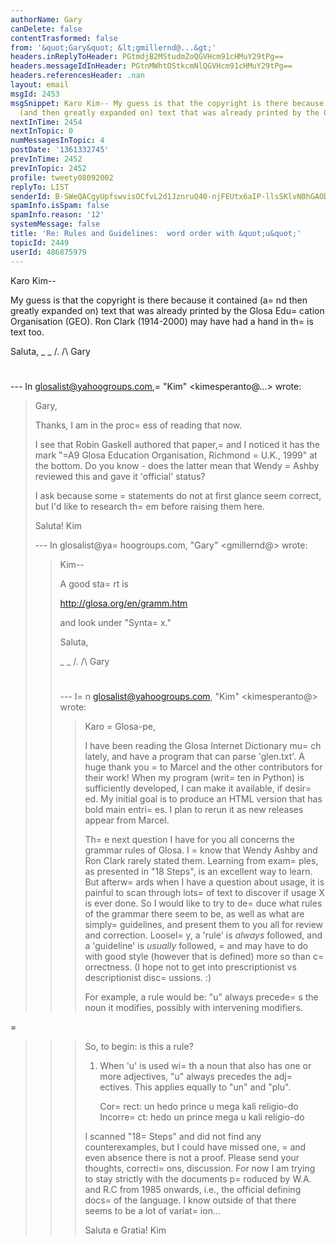 ```yaml
---
authorName: Gary
canDelete: false
contentTrasformed: false
from: '&quot;Gary&quot; &lt;gmillernd@...&gt;'
headers.inReplyToHeader: PGtmdjB2MStudmZoQGVHcm91cHMuY29tPg==
headers.messageIdInHeader: PGtnMWhtOStkcmNlQGVHcm91cHMuY29tPg==
headers.referencesHeader: .nan
layout: email
msgId: 2453
msgSnippet: Karo Kim-- My guess is that the copyright is there because it contained
  (and then greatly expanded on) text that was already printed by the Glosa Education
nextInTime: 2454
nextInTopic: 0
numMessagesInTopic: 4
postDate: '1361332745'
prevInTime: 2452
prevInTopic: 2452
profile: tweety08092002
replyTo: LIST
senderId: B-SWeQACgyUpfswvisOCfvL2d1JznruQ40-njFEUtx6aIP-llsSKlvN0hGAODDoVBem_bbHY6y2FEo9ggwg3r7fhNw
spamInfo.isSpam: false
spamInfo.reason: '12'
systemMessage: false
title: 'Re: Rules and Guidelines:  word order with &quot;u&quot;'
topicId: 2449
userId: 486875979
---
```


Karo Kim--

My guess is that the copyright is there because it contained (a=
nd then greatly expanded on) text that was already printed by the Glosa Edu=
cation Organisation (GEO).  Ron Clark (1914-2000) may have had a hand in th=
is text too.

Saluta,
_ _
/.
/\   Gary
#

--- In glosalist@yahoogroups.com,=
 "Kim" <kimesperanto@...> wrote:
>
> 
> Gary,
> 
> Thanks, I am in the proc=
ess of reading that now.
> 
> I see that Robin Gaskell authored that paper,=
 and I noticed it has the mark "=A9 Glosa Education Organisation, Richmond =
U.K., 1999" at the bottom.   Do you know - does the latter mean that Wendy =
Ashby reviewed this and gave it 'official' status?
> 
> I ask because some =
statements do not at first glance seem correct, but I'd like to research th=
em before raising them here.
> 
> Saluta!
> Kim
> 
> 
> --- In glosalist@ya=
hoogroups.com, "Gary" <gmillernd@> wrote:
> >
> > Kim--
> > 
> > A good sta=
rt is
> > 
> > http://glosa.org/en/gramm.htm
> > 
> > and look under "Synta=
x."
> > 
> > Saluta,
> > 
> > _ _
> > /.
> > /\   Gary
> > #
> > 
> > --- I=
n glosalist@yahoogroups.com, "Kim" <kimesperanto@> wrote:
> > >
> > > Karo =
Glosa-pe,
> > > 
> > > I have been reading the Glosa Internet Dictionary mu=
ch lately, and have a program that can parse 'glen.txt'.  A huge thank you =
to Marcel and the other contributors for their work!  When my program (writ=
ten in Python) is sufficiently developed, I can make it available, if desir=
ed.  My initial goal is to produce an HTML version that has bold main entri=
es.  I plan to rerun it as new releases appear from Marcel.
> > > 
> > > Th=
e next question I have for you all concerns the grammar rules of Glosa.  I =
know that Wendy Ashby and Ron Clark rarely stated them.  Learning from exam=
ples, as presented in "18 Steps", is an excellent way to learn.  But afterw=
ards when I have a question about usage, it is painful to scan through lots=
 of text to discover if usage X is ever done.  So I would like to try to de=
duce what rules of the grammar there seem to be, as well as what are simply=
 guidelines, and present them to you all for review and correction.  Loosel=
y, a 'rule' is *always* followed, and a 'guideline' is *usually* followed, =
and may have to do with good style (however that is defined) more so than c=
orrectness.  (I hope not to get into prescriptionist vs descriptionist disc=
ussions. :)
> > > 
> > > For example, a rule would be:   "u" always precede=
s the noun it modifies, possibly with intervening modifiers.
> > > 
> > > 
=
> > > So, to begin:  is this a rule?
> > > 
> > >    1. When 'u' is used wi=
th a noun that also has one or more adjectives, "u" always precedes the adj=
ectives.  This applies equally to "un" and "plu".
> > > 
> > >          Cor=
rect:    un hedo prince       u mega kali religio-do
> > >          Incorre=
ct:  hedo un prince       mega u kali religio-do
> > > 
> > > I scanned "18=
 Steps" and did not find any counterexamples, but I could have missed one, =
and even absence there is not a proof.  Please send your thoughts, correcti=
ons, discussion.  For now I am trying to stay strictly with the documents p=
roduced by W.A. and R.C from 1985 onwards, i.e., the official defining docs=
 of the language.  I know outside of that there seems to be a lot of variat=
ion... 
> > > 
> > > Saluta e Gratia!
> > > Kim
> > >
> >
>




